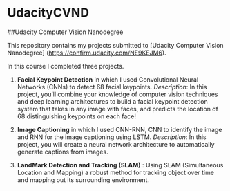 # UdacityCVND

##Udacity Computer Vision Nanodegree

This repository contains my projects submitted to [Udacity Computer Vision Nanodegree] (https://confirm.udacity.com/NE9KEJM6).

In this course I completed three projects.
1. **Facial Keypoint Detection** in which I used Convolutional Neural Networks (CNNs) to detect 68 facial keypoints.
*Description*: In this project, you’ll combine your knowledge of computer vision techniques and deep learning architectures to build a facial keypoint detection system that takes in any image with faces, and predicts the location of 68 distinguishing keypoints on each face!

2. **Image Captioning** in which I used CNN-RNN, CNN to identify the image and RNN for the image captioning using LSTM.
*Description*: In this project, you will create a neural network architecture to automatically generate captions from images.

3. **LandMark Detection and Tracking (SLAM)** : Using SLAM (Simultaneous Location and Mapping) a robust method for tracking object over time and mapping out its surrounding environment.
